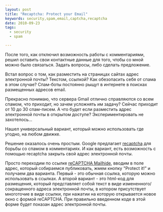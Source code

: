 ```yaml
--- 
layout: post
title: "Recaptcha: Protect your Email"
keywords: security,spam,email,captcha,recaptcha
date: 2010-09-23
tags:
  - security
  - spam

---
```

После того, как отключил возможность работы с комментариями, решил оставить свои контактные данные для того, чтобы со мной можно было связаться. Задать вопросы, либо сделать предложение.

Встал вопрос о том, как разместить на страницах сайтах адрес электронной почты? Текстом, ссылкой? Как обезопасить себя от спама в этом случае? Спам-боты постоянно рыщут в интернете в поисках размещенных адресов email. 

Прекрасно понимаю, что сервера Gmail отлично справляются со всем спамом, что приходит, но зачем усложнять им задачу? Сейчас приходит от 10 до 30 спам-писем. А что будет если разместить адрес электронной почты в открытом доступе? Экспериментировать не захотелось...

Нашел универсальный вариант, который можно использовать где угодно, на любом движке.

Решение оказалось очень простым. Google предлагает <a href="http://www.google.com/recaptcha" rel="nofollow">recaptcha</a> для борьбы со спамом в комментариях. И как вариант, есть возможность с помощью recaptcha закрыть свой адрес электронной почты.

Просто переходим по ссылке <a href="http://www.google.com/recaptcha/mailhide/" rel="nofollow">reCAPTCHA Mailhide</a>, вводим в поле адрес, который собираемся публиковать, жмем кнопку "Protect it!" и получаем два варианта. Первый - это обычная ссылка, которую можно использовать в ссылках. А второй вариант - это html-код для размещения, который представляет собой текст в виде измененного/сокращенного адреса электронной почты, в котором присутствует многоточие в виде ссылки, при нажатии на которую открывается новое окно с формой reCAPTCHA. При правильно введенном коде в этой форме будет показан адрес электронной почты.

